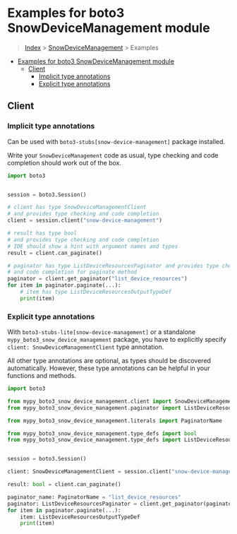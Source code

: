 <a id="examples-for-boto3-snowdevicemanagement-module"></a>

# Examples for boto3 SnowDeviceManagement module

> [Index](../README.md) > [SnowDeviceManagement](./README.md) > Examples

- [Examples for boto3 SnowDeviceManagement module](#examples-for-boto3-snowdevicemanagement-module)
  - [Client](#client)
    - [Implicit type annotations](#implicit-type-annotations)
    - [Explicit type annotations](#explicit-type-annotations)

<a id="client"></a>

## Client

<a id="implicit-type-annotations"></a>

### Implicit type annotations

Can be used with `boto3-stubs[snow-device-management]` package installed.

Write your `SnowDeviceManagement` code as usual, type checking and code
completion should work out of the box.

```python
import boto3


session = boto3.Session()

# client has type SnowDeviceManagementClient
# and provides type checking and code completion
client = session.client("snow-device-management")

# result has type bool
# and provides type checking and code completion
# IDE should show a hint with argument names and types
result = client.can_paginate()

# paginator has type ListDeviceResourcesPaginator and provides type checking
# and code completion for paginate method
paginator = client.get_paginator("list_device_resources")
for item in paginator.paginate(...):
    # item has type ListDeviceResourcesOutputTypeDef
    print(item)
```

<a id="explicit-type-annotations"></a>

### Explicit type annotations

With `boto3-stubs-lite[snow-device-management]` or a standalone
`mypy_boto3_snow_device_management` package, you have to explicitly specify
`client: SnowDeviceManagementClient` type annotation.

All other type annotations are optional, as types should be discovered
automatically. However, these type annotations can be helpful in your functions
and methods.

```python
import boto3

from mypy_boto3_snow_device_management.client import SnowDeviceManagementClient
from mypy_boto3_snow_device_management.paginator import ListDeviceResourcesPaginator

from mypy_boto3_snow_device_management.literals import PaginatorName

from mypy_boto3_snow_device_management.type_defs import bool
from mypy_boto3_snow_device_management.type_defs import ListDeviceResourcesOutputTypeDef


session = boto3.Session()

client: SnowDeviceManagementClient = session.client("snow-device-management")

result: bool = client.can_paginate()

paginator_name: PaginatorName = "list_device_resources"
paginator: ListDeviceResourcesPaginator = client.get_paginator(paginator_name)
for item in paginator.paginate(...):
    item: ListDeviceResourcesOutputTypeDef
    print(item)
```
